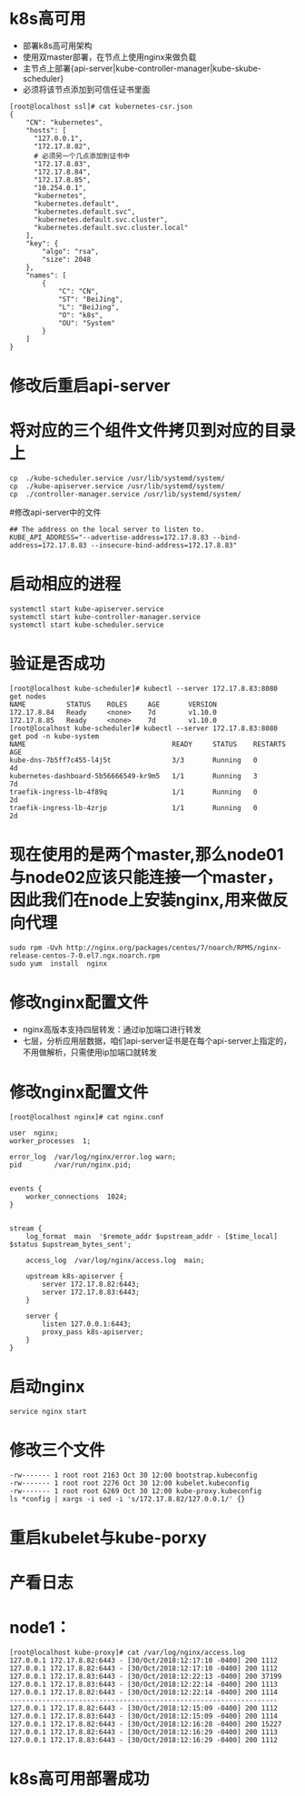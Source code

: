 # k8s高可用
- 部署k8s高可用架构
- 使用双master部署，在节点上使用nginx来做负载
- 主节点上部署{api-server|kube-controller-manager|kube-skube-scheduler}
- 必须将该节点添加到可信任证书里面
```shell
[root@localhost ssl]# cat kubernetes-csr.json 
{
    "CN": "kubernetes",
    "hosts": [
      "127.0.0.1",
      "172.17.8.82",
      # 必须另一个几点添加到证书中
      "172.17.8.83",
      "172.17.8.84",
      "172.17.8.85",
      "10.254.0.1",
      "kubernetes",
      "kubernetes.default",
      "kubernetes.default.svc",
      "kubernetes.default.svc.cluster",
      "kubernetes.default.svc.cluster.local"
    ],
    "key": {
        "algo": "rsa",
        "size": 2048
    },
    "names": [
        {
            "C": "CN",
            "ST": "BeiJing",
            "L": "BeiJing",
            "O": "k8s",
            "OU": "System"
        }
    ]
}
```
 # 修改后重启api-server
 #  将对应的三个组件文件拷贝到对应的目录上
 ```shell
 cp  ./kube-scheduler.service /usr/lib/systemd/system/
 cp  ./kube-apiserver.service /usr/lib/systemd/system/
 cp  ./controller-manager.service /usr/lib/systemd/system/
 ```
 #修改api-server中的文件
```shell
## The address on the local server to listen to.
KUBE_API_ADDRESS="--advertise-address=172.17.8.83 --bind-address=172.17.8.83 --insecure-bind-address=172.17.8.83"
```
# 启动相应的进程
```shell
systemctl start kube-apiserver.service
systemctl start kube-controller-manager.service
systemctl start kube-scheduler.service
```
# 验证是否成功
```shell
[root@localhost kube-scheduler]# kubectl --server 172.17.8.83:8080  get nodes
NAME          STATUS    ROLES     AGE       VERSION
172.17.8.84   Ready     <none>    7d        v1.10.0
172.17.8.85   Ready     <none>    7d        v1.10.0
[root@localhost kube-scheduler]# kubectl --server 172.17.8.83:8080  get pod -n kube-system
NAME                                    READY     STATUS    RESTARTS   AGE
kube-dns-7b5ff7c455-l4j5t               3/3       Running   0          4d
kubernetes-dashboard-5b56666549-kr9m5   1/1       Running   3          7d
traefik-ingress-lb-4f89q                1/1       Running   0          2d
traefik-ingress-lb-4zrjp                1/1       Running   0          2d
```

# 现在使用的是两个master,那么node01与node02应该只能连接一个master，因此我们在node上安装nginx,用来做反向代理
```shell
sudo rpm -Uvh http://nginx.org/packages/centos/7/noarch/RPMS/nginx-release-centos-7-0.el7.ngx.noarch.rpm
sudo yum  install  nginx
```
# 修改nginx配置文件
- nginx高版本支持四层转发：通过ip加端口进行转发
- 七层，分析应用层数据，咱们api-server证书是在每个api-server上指定的，不用做解析，只需使用ip加端口就转发

# 修改nginx配置文件
```shell
[root@localhost nginx]# cat nginx.conf 

user  nginx;
worker_processes  1;

error_log  /var/log/nginx/error.log warn;
pid        /var/run/nginx.pid;


events {
    worker_connections  1024;
}


stream {
    log_format  main  '$remote_addr $upstream_addr - [$time_local] $status $upstream_bytes_sent';

    access_log  /var/log/nginx/access.log  main;

    upstream k8s-apiserver {
        server 172.17.8.82:6443;
        server 172.17.8.83:6443;
    }

    server {
        listen 127.0.0.1:6443;
        proxy_pass k8s-apiserver;
    }
}
```

# 启动nginx

```
service nginx start
```

# 修改三个文件
```shell
-rw------- 1 root root 2163 Oct 30 12:00 bootstrap.kubeconfig
-rw------- 1 root root 2276 Oct 30 12:00 kubelet.kubeconfig
-rw------- 1 root root 6269 Oct 30 12:00 kube-proxy.kubeconfig
ls *config | xargs -i sed -i 's/172.17.8.82/127.0.0.1/' {}
```

# 重启kubelet与kube-porxy
# 产看日志
# node1：
```shell
[root@localhost kube-proxy]# cat /var/log/nginx/access.log 
127.0.0.1 172.17.8.82:6443 - [30/Oct/2018:12:17:10 -0400] 200 1112
127.0.0.1 172.17.8.82:6443 - [30/Oct/2018:12:17:10 -0400] 200 1112
127.0.0.1 172.17.8.83:6443 - [30/Oct/2018:12:22:13 -0400] 200 37199
127.0.0.1 172.17.8.83:6443 - [30/Oct/2018:12:22:14 -0400] 200 1113
127.0.0.1 172.17.8.82:6443 - [30/Oct/2018:12:22:14 -0400] 200 1114
------------------------------------------------------------------
127.0.0.1 172.17.8.82:6443 - [30/Oct/2018:12:15:09 -0400] 200 1112
127.0.0.1 172.17.8.83:6443 - [30/Oct/2018:12:15:09 -0400] 200 1114
127.0.0.1 172.17.8.82:6443 - [30/Oct/2018:12:16:28 -0400] 200 15227
127.0.0.1 172.17.8.82:6443 - [30/Oct/2018:12:16:29 -0400] 200 1113
127.0.0.1 172.17.8.83:6443 - [30/Oct/2018:12:16:29 -0400] 200 1112
```

# k8s高可用部署成功







 
 
 
 
 
 
 
 
 
 
 
 


